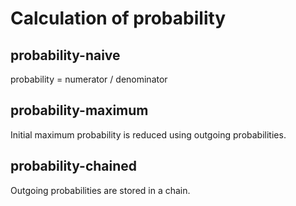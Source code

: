 
# Calculation of probability
## probability-naive
probability = numerator / denominator

## probability-maximum
Initial maximum probability is reduced using outgoing probabilities.

## probability-chained
Outgoing probabilities are stored in a chain.